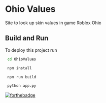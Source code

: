 
# Ohio Values

Site to look up skin values in game Roblox Ohio

## Build and Run 

To deploy this project run

```bash
 cd OhioValues
```
```bash
 npm install
```
```bash
 npm run build
```
```bash
 python app.py
```
[![forthebadge](https://forthebadge.com/images/badges/powered-by-coffee.svg)](https://forthebadge.com)
